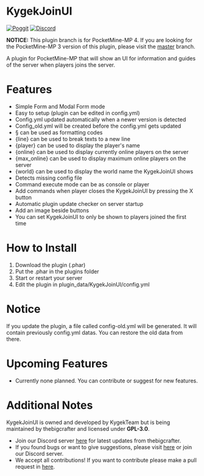 # KygekJoinUI

[![Poggit](https://poggit.pmmp.io/shield.dl.total/KygekJoinUI)](https://poggit.pmmp.io/p/KygekJoinUI)
[![Discord](https://img.shields.io/discord/970294579372912700.svg?label=&logo=discord&logoColor=ffffff&color=7389D8&labelColor=6A7EC2)](https://discord.gg/cEXW8uK6QA)

**NOTICE:** This plugin branch is for PocketMine-MP 4. If you are looking for the PocketMine-MP 3 version of this plugin, please visit the [master](https://github.com/thebigcrafter/KygekJoinUI/tree/master) branch.

A plugin for PocketMine-MP that will show an UI for information and guides of the server when players joins the server.

# Features

* Simple Form and Modal Form mode
* Easy to setup (plugin can be edited in config.yml)
* Config.yml updated automatically when a newer version is detected
* Config_old.yml will be created before the config.yml gets updated
* § can be used as formatting codes
* {line} can be used to break texts to a new line
* {player} can be used to display the player's name
* {online} can be used to display currently online players on the server
* {max_online} can be used to display maximum online players on the server
* {world} can be used to display the world name the KygekJoinUI shows
* Detects missing config file
* Command execute mode can be as console or player
* Add commands when player closes the KygekJoinUI by pressing the X button
* Automatic plugin update checker on server startup
* Add an image beside buttons
* You can set KygekJoinUI to only be shown to players joined the first time

# How to Install

1. Download the plugin (.phar)
2. Put the .phar in the plugins folder
3. Start or restart your server
4. Edit the plugin in plugin_data/KygekJoinUI/config.yml

# Notice

If you update the plugin, a file called config-old.yml will be generated. It will contain previously config.yml datas. You can restore the old data from there.  

# Upcoming Features

- Currently none planned. You can contribute or suggest for new features.

# Additional Notes

KygekJoinUI is owned and developed by KygekTeam but is being maintained by thebigcrafter and licensed under **GPL-3.0**.

- Join our Discord server <a href="https://discord.gg/cEXW8uK6QA">here</a> for latest updates from thebigcrafter.
- If you found bugs or want to give suggestions, please visit <a href="https://github.com/thebigcrafter/KygekJoinUI/issues">here</a> or join our Discord server.
- We accept all contributions! If you want to contribute please make a pull request in <a href="https://github.com/thebigcrafter/KygekJoinUI/pulls">here</a>.
